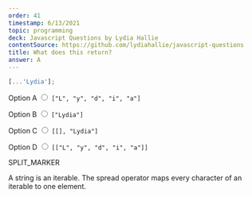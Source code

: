 ```yaml
---
order: 41
timestamp: 6/13/2021
topic: programming
deck: Javascript Questions by Lydia Hallie
contentSource: https://github.com/lydiahallie/javascript-questions
title: What does this return?
answer: A
---
```


  

```javascript
[...'Lydia'];
```


<label for="option-A">Option A</label>
<span class="option-container">
  <input
    type="radio"
    name="answer-option"
    id="option-A" value="A"
  />
  `["L", "y", "d", "i", "a"]`
</span>
    

<label for="option-B">Option B</label>
<span class="option-container">
  <input
    type="radio"
    name="answer-option"
    id="option-B" value="B"
  />
  `["Lydia"]`
</span>
    

<label for="option-C">Option C</label>
<span class="option-container">
  <input
    type="radio"
    name="answer-option"
    id="option-C" value="C"
  />
  `[[], "Lydia"]`
</span>
    

<label for="option-D">Option D</label>
<span class="option-container">
  <input
    type="radio"
    name="answer-option"
    id="option-D" value="D"
  />
  `[["L", "y", "d", "i", "a"]]`
</span>
    




SPLIT_MARKER

A string is an iterable. The spread operator maps every character of an iterable to one element.



